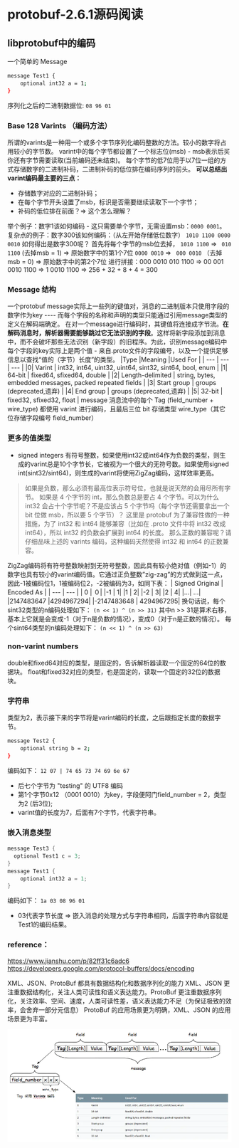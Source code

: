 # protobuf-2.6.1源码阅读

## libprotobuf中的编码

一个简单的 Message
```sh
message Test1 {
    optional int32 a = 1;
}
```
序列化之后的二进制数据位: `08 96 01`

### Base 128 Varints （编码方法）
所谓的varints是一种用一个或多个字节序列化编码整数的方法。较小的数字将占用较小的字节数。
varint中的每个字节都设置了一个标志位(msb) - msb表示后买你还有字节需要读取(当前编码还未结束)。
每个字节的低7位用于以7位一组的方式存储数字的二进制补码，二进制补码的低位排在编码序列的前头。
**可以总结出varint编码最主要的三点：**
- 存储数字对应的二进制补码；
- 在每个字节开头设置了msb，标识是否需要继续读取下一个字节；
- 补码的低位排在前面？=> 这个怎么理解？

举个例子：数字1该如何编码 - 这只需要单个字节，无需设置msb：`0000 0001`。
复杂点的例子：数字300该如何编码：（从左开始存储低位数字）
`1010 1100 0000 0010`
如何得出是数字300呢？
首先将每个字节的msb位去掉，
`1010 1100` => ` 010 1100` (去掉msb = 1) => 原始数字中的第1个7位
`0000 0010` => ` 000 0010` （去掉msb = 0)  => 原始数字中的第2个7位
进行拼接：000 0010 010 1100 => 00 001 0010 1100 => 1 0010 1100 => 256 + 32 + 8 + 4 = 300


### Message 结构
一个protobuf message实际上一些列的键值对，消息的二进制版本只使用字段的数字作为key ---- 而每个字段的名称和声明的类型只能通过引用message类型的定义在解码端确定。
在对一个message进行编码时，其键值将连接成字节流。**在解码消息时，解析器需要能够跳过它无法识别的字段**。这样将新字段添加到消息中，而不会破坏那些无法识别（新字段）的旧程序。为此，识别message编码中每个字段的key实际上是两个值 - 来自.proto文件的字段编号，以及一个提供足够信息以查找“值的（字节）长度”的类型。
|Type	|Meaning	|Used For |
| --- | --- | --- |
|0|	Varint	| int32, int64, uint32, uint64, sint32, sint64, bool, enum |
|1|	64-bit	| fixed64, sfixed64, double |
|2|	Length-delimited	| string, bytes, embedded messages, packed repeated fields |
|3|	Start group	| groups (deprecated,遗弃) |
|4|	End group	| groups (deprecated,遗弃) |
|5|	32-bit	| fixed32, sfixed32, float |
message 消息流中的每个 Tag (field_number + wire_type) 都使用 varint 进行编码，且最后三位 bit 存储类型 wire_type（其它位存储字段编号 field_number）

### 更多的值类型
* signed integers
有符号整数，如果使用int32或int64作为负数的类型，则生成的varint总是10个字节长，它被视为一个很大的无符号数。如果使用signed int(sint32/sint64)，则生成的varint将使用ZigZag编码，这样效率更高。
> 如果是负数，那么必须有最高位表示符号位，也就是说天然的会用尽所有字节。
> 如果是 4 个字节的 int，那么负数总是要占 4 个字节。可以为什么 int32 会占十个字节呢？不是应该占 5 个字节吗（每个字节还需要拿出一个 bit 位做 msb，所以要 5 个字节）？
> 这里是 protobuf 为了兼容性做的一种措施，为了 int32 和 int64 能够兼容（比如在 .proto 文件中将 int32 改成 int64），所以 int32 的负数会扩展到 int64 的长度。
> 那么正数的兼容呢？请仔细品味上述的 varints 编码，这种编码天然使得 int32 和 int64 的正数兼容。

ZigZag编码将有符号整数映射到无符号整数，因此具有较小绝对值（例如-1）的数字也具有较小的varint编码值。它通过正负整数”zig-zag”的方式做到这一点，因此-1被编码位1，1被编码位2，-2被编码为3，如同下表：
| Signed Original	| Encoded As |
| --- | --- |
| 0	| ０|
|-1	| 1|
|1	| 2|
|-2	| 3|
|2	| 4|
|...|	...|
|2147483647	|4294967294|
|-2147483648 |	4294967295|
换句话说，每个sint32类型的n编码处理如下：
```(n << 1) ^ (n >> 31)```
其中n >> 31是算术右移，基本上它就是会变成-1（对于n是负数的情况），变成0（对于n是正数的情况）。
每个sint64类型的n编码处理如下：
```(n << 1) ^ (n >> 63)```

### non-varint numbers
double和fixed64对应的类型，是固定的，告诉解析器读取一个固定的64位的数据块。
float和fixed32对应的类型，也是固定的，读取一个固定的32位的数据块。

### 字符串
类型为2，表示接下来的字节将是varint编码的长度，之后跟指定长度的数据字节。
```sh
message Test2 {
    optional string b = 2;
}
```
编码如下：
```12 07 | 74 65 73 74 69 6e 67```
- 后七个字节为 "testing" 的 UTF8 编码
- 第1个字节0x12 （0001 0010）为key，字段便阿门field_number = 2，类型为2 (后3位);
- varint值的长度为7，后面有7个字节，代表字符串。

### 嵌入消息类型
```c++
message Test3 {
  optional Test1 c = 3;
}
message Test1 {
    optional int32 a = 1;
}
```
编码如下：
`1a 03 08 96 01`
- 03代表字节长度 => 嵌入消息的处理方式与字符串相同，后面字符串内容就是Test1的编码结果。

### reference：
https://www.jianshu.com/p/82ff31c6adc6
https://developers.google.com/protocol-buffers/docs/encoding

XML、JSON、ProtoBuf 都具有数据结构化和数据序列化的能力
XML、JSON 更注重数据结构化，关注人类可读性和语义表达能力。ProtoBuf 更注重数据序列化，关注效率、空间、速度，人类可读性差，语义表达能力不足（为保证极致的效率，会舍弃一部分元信息）
ProtoBuf 的应用场景更为明确，XML、JSON 的应用场景更为丰富。

![](images/2022-02-14-17-10-55.png)
